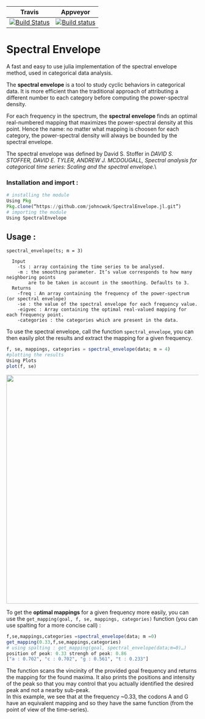 | **Travis**     | **Appveyor** |
|:---------------:|:-----:|
|[![Build Status](https://travis-ci.com/johncwok/SpectralEnvelope.jl.svg?branch=master)](https://travis-ci.com/johncwok/SpectralEnvelope.jl)| [![Build status](https://ci.appveyor.com/api/projects/status/q9ets366or6204u6?svg=true)](https://ci.appveyor.com/project/johncwok/spectralenvelope-jl)|




# Spectral Envelope
A fast and easy to use julia implementation of the spectral envelope method, used in categorical data analysis.

The **spectral envelope** is a tool to study cyclic behaviors in categorical data. It is more efficient than the traditional approach of attributing a different number to each category before computing the power-spectral density.<br/>

For each frequency in the spectrum, the **spectral envelope** finds an optimal real-numbered mapping that maximizes the power-spectral density at this point. Hence the name: no matter what mapping is choosen for each category, the power-spectral density will always be bounded by the spectral envelope.

The spectral envelope was defined by David S. Stoffer in *DAVID S. STOFFER, DAVID E. TYLER, ANDREW J. MCDOUGALL, Spectral analysis for categorical time series: Scaling and the spectral envelope*.\

### Installation and import :
```Julia
# installing the module
Using Pkg
Pkg.clone(“https://github.com/johncwok/SpectralEnvelope.jl.git”)
# importing the module
Using SpectralEnvelope
```
## Usage :
```spectral_envelope 
spectral_envelope(ts; m = 3)

  Input
    -ts : array containing the time series to be analysed.
    -m : the smoothing parameter. It’s value corresponds to how many neighboring points 
        are to be taken in account in the smoothing. Defaults to 3.
  Returns 
    -freq : An array containing the frequency of the power-spectrum (or spectral envelope)
    -se : the value of the spectral envelope for each frequency value.
    -eigvec : Array containing the optimal real-valued mapping for each frequency point.
    -categories : the categories which are present in the data.
```
To use the spectral envelope, call the function ```spectral_envelope```, you can then easily plot the results and extract the mapping for a given frequency.
```Julia
f, se, mappings, categories = spectral_envelope(data; m = 4)
#plotting the results
Using Plots
plot(f, se)
```
<img src=https://user-images.githubusercontent.com/34754896/81937423-e5031f00-95f3-11ea-986d-bb5a3689639f.png width = "600">

To get the **optimal mappings** for a given frequency more easily, you can use the ```get_mapping(goal, f, se, mappings, categories)``` function (you can use spalting for a more concise call) :
```Julia
f,se,mappings,categories =spectral_envelope(data; m =0)
get_mapping(0.33,f,se,mappings,categories)
# using spalting : get_mapping(goal, spectral_envelope(data;m=0)…)
position of peak: 0.33 strengh of peak: 0.86
["a : 0.702", "c : 0.702", "g : 0.561", "t : 0.233"]
```
The function scans the vincinity of the provided goal frequency and returns the mapping for the found maxima. It also prints the positions and intensity of the peak so that you may control that you actually identified the desired peak and not a nearby sub-peak.<br/>
In this example, we see that at the frequency ~0.33, the codons A and G have an equivalent mapping and so they have the same function (from the point of view of the time-series).
